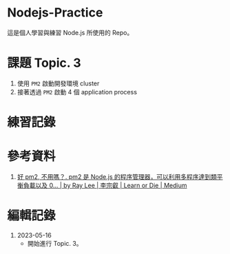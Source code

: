 # Nodejs-Practice
這是個人學習與練習 Node.js 所使用的 Repo。

# 課題 Topic. 3
1. 使用 `PM2` 啟動開發環境 cluster
2. 接著透過 `PM2` 啟動 4 個 application process

# 練習記錄
## 

# 參考資料
1. [好 pm2, 不用嗎？. pm2 是 Node.js 的程序管理器，可以利用多程序達到類平衡負載以及 0… | by Ray Lee | 李宗叡 | Learn or Die | Medium](https://medium.com/learn-or-die/%E5%A5%BD-pm2-%E4%B8%8D%E7%94%A8%E5%97%8E-fc7434cc8821)

# 編輯記錄
1. 2023-05-16
    - 開始進行 Topic. 3。